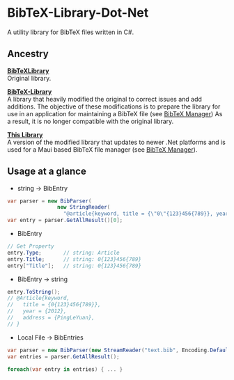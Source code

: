 # BibTeX-Library-Dot-Net
A utility library for BibTeX files written in C#.

## Ancestry
**[BibTeXLibrary](https://github.com/BERef/BibTeXLibrary)**\
Original library.

**[BibTeX-Library](https://github.com/BERef/BibTeX-Library)**\
A library that heavily modified the original to correct issues and add additions.  The objective of these modifications is to prepare the library for use in an application for maintaining a BibTeX file (see [BibTeX Manager](https://github.com/lendres/BibTeX-Manager))  As a result, it is no longer compatible with the original library.

**[This Library](https://github.com/lendres/BibTeX-Library-Dot-Net)**\
A version of the modified library that updates to newer .Net platforms and is used for a Maui based BibTeX file manager (see [BibTeX Manager](https://github.com/lendres/BibTex-Manager-Maui)).

## Usage at a glance
- string -> BibEntry
```csharp
var parser = new BibParser(
                new StringReader(
                  "@article{keyword, title = {\"0\"{123}456{789}}, year = 2012, address=\"PingLeYuan\"}"));
var entry = parser.GetAllResult()[0];
```

- BibEntry
```csharp
// Get Property
entry.Type;       // string: Article
entry.Title;      // string: 0{123}456{789}
entry["Title"];   // string: 0{123}456{789}
```

- BibEntry -> string
```csharp
entry.ToString();
// @Article{keyword,
//   title = {0{123}456{789}},
//   year = {2012},
//   address = {PingLeYuan},
// }
```

- Local File -> BibEntries
```csharp
var parser = new BibParser(new StreamReader("text.bib", Encoding.Default));
var entries = parser.GetAllResult();

foreach(var entry in entries) { ... }
```
